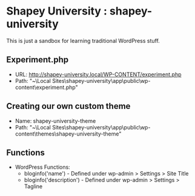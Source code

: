 # Shapey University : shapey-university
This is just a sandbox for learning traditional WordPress stuff.

## Experiment.php
  - URL:  http://shapey-university.local/WP-CONTENT/experiment.php
  - Path: "~\Local Sites\shapey-university\app\public\wp-content\experiment.php"

## Creating our own custom theme
  - Name: shapey-university-theme
  - Path: "~\Local Sites\shapey-university\app\public\wp-content\themes\shapey-university-theme"

## Functions
  - WordPress Functions:
    - bloginfo('name') - Defined under wp-admin > Settings > Site Title
    - bloginfo('description') - Defined under wp-admin > Settings > Tagline
